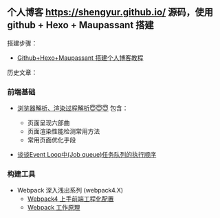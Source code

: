 ## 个人博客 https://shengyur.github.io/ 源码，使用 github + Hexo + Maupassant 搭建

搭建步骤：

- [Github+Hexo+Maupassant 搭建个人博客教程](https://shengyur.github.io/2018/04/18/hexo+github+Maupassant%E6%90%AD%E5%BB%BA%E5%8D%9A%E5%AE%A2/)

历史文章：
### 前端基础
- [浏览器解析、渲染过程解析😇😇😇](https://shengyur.github.io/2018/09/29/%E6%B5%8F%E8%A7%88%E5%99%A8%E8%A7%A3%E6%9E%90%E6%B8%B2%E6%9F%93%E8%BF%87%E7%A8%8B%E8%A7%A3%E6%9E%90/)
包含：
  - 页面呈现六部曲
  - 页面渲染性能检测常用方法
  - 常用页面优化手段

- [谈谈Event Loop中(Job queue)任务队列的执行顺序](https://github.com/forthealllight/blog/issues/5)

### 构建工具
- Webpack 深入浅出系列 (webpack4.X)
  - [Webpack4 上手前端工程化配置](https://github.com/shengyur/webpack-demo)
  - [Webpack 工作原理](https://shengyur.github.io/2018/11/04/Webpack%E5%B7%A5%E4%BD%9C%E5%8E%9F%E7%90%86/)
